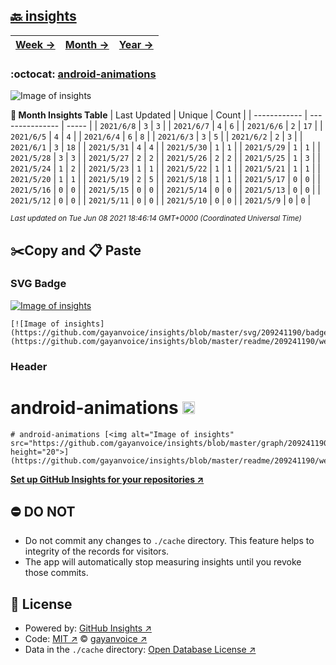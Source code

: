 ## [🔙 insights](https://github.com/gayanvoice/insights)
| [**Week →**](https://github.com/gayanvoice/insights/blob/master/readme/209241190/week.md) | [**Month →**](https://github.com/gayanvoice/insights/blob/master/readme/209241190/month.md) | [**Year →**](https://github.com/gayanvoice/insights/blob/master/readme/209241190/year.md) |
 | ------------ | --------------- | ----- |

### :octocat: [android-animations](https://github.com/gayanvoice/android-animations)
![Image of insights](https://github.com/gayanvoice/insights/blob/master/graph/209241190/large/month.png)

**:calendar: Month Insights Table**
| Last Updated | Unique | Count |
 | ------------ | --------------- | ----- |
 | `2021/6/8` |  `3` | `3` |
 | `2021/6/7` |  `4` | `6` |
 | `2021/6/6` |  `2` | `17` |
 | `2021/6/5` |  `4` | `4` |
 | `2021/6/4` |  `6` | `8` |
 | `2021/6/3` |  `3` | `5` |
 | `2021/6/2` |  `2` | `3` |
 | `2021/6/1` |  `3` | `18` |
 | `2021/5/31` |  `4` | `4` |
 | `2021/5/30` |  `1` | `1` |
 | `2021/5/29` |  `1` | `1` |
 | `2021/5/28` |  `3` | `3` |
 | `2021/5/27` |  `2` | `2` |
 | `2021/5/26` |  `2` | `2` |
 | `2021/5/25` |  `1` | `3` |
 | `2021/5/24` |  `1` | `2` |
 | `2021/5/23` |  `1` | `1` |
 | `2021/5/22` |  `1` | `1` |
 | `2021/5/21` |  `1` | `1` |
 | `2021/5/20` |  `1` | `1` |
 | `2021/5/19` |  `2` | `5` |
 | `2021/5/18` |  `1` | `1` |
 | `2021/5/17` |  `0` | `0` |
 | `2021/5/16` |  `0` | `0` |
 | `2021/5/15` |  `0` | `0` |
 | `2021/5/14` |  `0` | `0` |
 | `2021/5/13` |  `0` | `0` |
 | `2021/5/12` |  `0` | `0` |
 | `2021/5/11` |  `0` | `0` |
 | `2021/5/10` |  `0` | `0` |
 | `2021/5/9` |  `0` | `0` |

<small><i>Last updated on Tue Jun 08 2021 18:46:14 GMT+0000 (Coordinated Universal Time)</i></small>

## ✂️Copy and 📋 Paste
### SVG Badge
[![Image of insights](https://github.com/gayanvoice/insights/blob/master/svg/209241190/badge.svg)](https://github.com/gayanvoice/insights/blob/master/readme/209241190/week.md)
```readme
[![Image of insights](https://github.com/gayanvoice/insights/blob/master/svg/209241190/badge.svg)](https://github.com/gayanvoice/insights/blob/master/readme/209241190/week.md)
```
### Header
# android-animations [<img alt="Image of insights" src="https://github.com/gayanvoice/insights/blob/master/graph/209241190/small/week.png" height="20">](https://github.com/gayanvoice/insights/blob/master/readme/209241190/week.md)
```readme
# android-animations [<img alt="Image of insights" src="https://github.com/gayanvoice/insights/blob/master/graph/209241190/small/week.png" height="20">](https://github.com/gayanvoice/insights/blob/master/readme/209241190/week.md)
```
[**Set up GitHub Insights for your repositories ↗️**](https://github.com/gayanvoice/github-insights)
## ⛔ DO NOT
- Do not commit any changes to `./cache` directory. This feature helps to integrity of the records for visitors.
- The app will automatically stop measuring insights until you revoke those commits.
## 📄 License
- Powered by: [GitHub Insights ↗️](https://github.com/gayanvoice/github-insights)
- Code: [MIT ↗️](./LICENSE) © [gayanvoice ↗️](https://github.com/gayanvoice)
- Data in the `./cache` directory: [Open Database License ↗️](https://opendatacommons.org/licenses/odbl/1-0/)